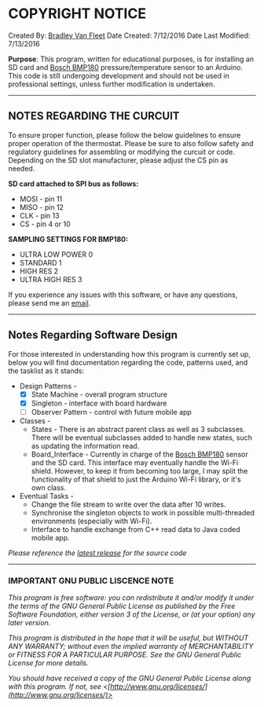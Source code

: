 COPYRIGHT NOTICE
================

 Created By: [Bradley Van Fleet](bvanfleet)
 Date Created: 7/12/2016
 Date Last Modified: 7/13/2016

 **Purpose**: This program, written for educational purposes, is for installing an SD card and [Bosch BMP180]
  pressure/temperature sensor to an Arduino. This code is still undergoing development and should not be
  used in professional settings, unless further modification is undertaken.
  
  [Bosch BMP180]: https://ae-bst.resource.bosch.com/media/_tech/media/datasheets/BST-BMP180-DS000-121.pdf

---

## NOTES REGARDING THE CURCUIT

 To ensure proper function, please follow the below guidelines to ensure proper operation of
  the thermostat. Please be sure to also follow safety and regulatory guidelines for assembling
  or modifying the curcuit or code. Depending on the SD slot manufacturer, please adjust the CS
  pin as needed.

**SD card attached to SPI bus as follows:**
* MOSI - pin 11
* MISO - pin 12
* CLK - pin 13
* CS - pin 4 or 10

**SAMPLING SETTINGS FOR BMP180:**
* ULTRA LOW POWER    0
* STANDARD           1
* HIGH RES           2
* ULTRA HIGH RES     3


If you experience any issues with this software, or have any questions, please send me an [email](mailto:brad@guildofshades.com).

---

## Notes Regarding Software Design

For those interested in understanding how this program is currently set up, below you will find documentation regarding the code, patterns used, and the tasklist as it stands:

* Design Patterns -
  * [x] State Machine - overall program structure
  * [x] Singleton - interface with board hardware
  * [ ] Observer Pattern - control with future mobile app
* Classes -
  * States - There is an abstract parent class as well as 3 subclasses. There will be eventual subclasses added to handle new states, such as updating the information read.
  * Board_Interface - Currently in charge of the [Bosch BMP180] sensor and the SD card. This interface may eventually handle the Wi-Fi shield. However, to keep it from becoming too large, I may split the functionality of that shield to just the Arduino Wi-Fi library, or it's own class.
* Eventual Tasks -
  * Change the file stream to write over the data after 10 writes.
  * Synchronise the singleton objects to work in possible multi-threaded environments (especially with Wi-Fi).
  * Interface to handle exchange from C++ read data to Java coded mobile app.

*Please reference the [latest release] for the source code*

[latest release]: https://github.com/bvanfleet/Ardu-BMP-Sensor/tree/v0.3-beta

---

### IMPORTANT GNU PUBLIC LISCENCE NOTE

_This program is free software: you can redistribute it and/or modify
it under the terms of the GNU General Public License as published by
the Free Software Foundation, either version 3 of the License, or
(at your option) any later version._

_This program is distributed in the hope that it will be useful,
but WITHOUT ANY WARRANTY; without even the implied warranty of
MERCHANTABILITY or FITNESS FOR A PARTICULAR PURPOSE.  See the
GNU General Public License for more details._

_You should have received a copy of the GNU General Public License
along with this program.  If not, see <[http://www.gnu.org/licenses/](http://www.gnu.org/licenses/)>_
